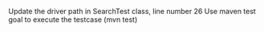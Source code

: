 Update the driver path in SearchTest class, line number 26
Use maven test goal to execute the testcase (mvn test)
